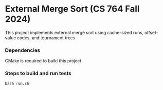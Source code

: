 # External Merge Sort (CS 764 Fall 2024)
This project implements external merge sort using cache-sized runs, offset-value codes, and tournament trees

### Dependencies
CMake is required to build this project

### Steps to build and run tests
```bash run.sh```